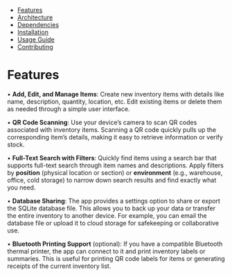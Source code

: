 - [Features](features.md)
- [Architecture](architecture.md)
- [Dependencies](dependencies.md)
- [Installation](installation.md)
- [Usage Guide](usage.md)
- [Contributing](contributing.md)

# Features

•	**Add, Edit, and Manage Items**: Create new inventory items with details like name, description, quantity, location, etc. Edit existing items or delete them as needed through a simple user interface.

•	**QR Code Scanning**: Use your device’s camera to scan QR codes associated with inventory items. Scanning a QR code quickly pulls up the corresponding item’s details, making it easy to retrieve information or verify stock.

•	**Full-Text Search with Filters**: Quickly find items using a search bar that supports full-text search through item names and descriptions. Apply filters by **position** (physical location or section) or **environment** (e.g., warehouse, office, cold storage) to narrow down search results and find exactly what you need.

•	**Database Sharing**: The app provides a settings option to share or export the SQLite database file. This allows you to back up your data or transfer the entire inventory to another device. For example, you can email the database file or upload it to cloud storage for safekeeping or collaborative use.

•	**Bluetooth Printing Support** (optional): If you have a compatible Bluetooth thermal printer, the app can connect to it and print inventory labels or summaries. This is useful for printing QR code labels for items or generating receipts of the current inventory list.